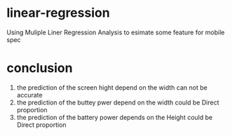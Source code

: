 # linear-regression

Using Muliple Liner Regression Analysis to esimate some feature for mobile spec

# conclusion
1.  the prediction of the screen hight depend on the width can not be accurate 
2.  the prediction of the  buttey pwer depend on the width could be Direct proportion
3.  the prediction of the battery power depends on the Height could be Direct proportion
